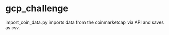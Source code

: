 # gcp_challenge

import_coin_data.py imports data from the coinmarketcap via API and saves as csv.

